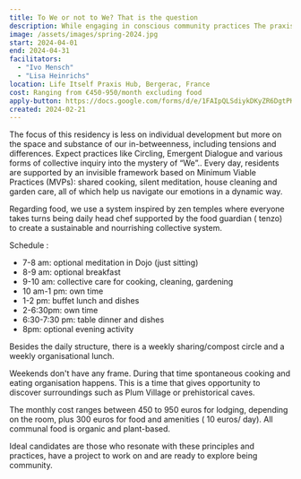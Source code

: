 ```yaml
---
title: To We or not to We? That is the question 
description: While engaging in conscious community practices The praxis context for April is an exploration into the social field, how it unfolds and shapes our shared experiences of what it means to be a part of a whole. Stays ranging from two weeks up to 2 months 
image: /assets/images/spring-2024.jpg
start: 2024-04-01
end: 2024-04-31
facilitators:
  - "Ivo Mensch"
  - "Lisa Heinrichs"
location: Life Itself Praxis Hub, Bergerac, France
cost: Ranging from €450-950/month excluding food 
apply-button: https://docs.google.com/forms/d/e/1FAIpQLSdiykDKyZR6DgtPKeYuNePy9sWc-qkIc4BVfKBRjkFWKvFp-g/viewform
created: 2024-02-21
---
```


The focus of this residency  is less on individual development but more on the space and substance of our in-betweenness, including tensions and differences. Expect practices like Circling, Emergent Dialogue and various forms of collective inquiry into the mystery of “We”.. Every day, residents are supported by an invisible framework based on Minimum Viable Practices (MVPs): shared cooking, silent meditation, house cleaning and garden care, all of which help us navigate our emotions in a dynamic way. 

Regarding food, we use a system inspired by zen temples where everyone takes turns being daily head chef supported by the food guardian ( tenzo) to create a sustainable and nourrishing collective system. 

Schedule :

- 7-8 am: optional meditation in Dojo (just sitting)
- 8-9 am: optional breakfast 
- 9-10 am: collective care for cooking, cleaning, gardening
- 10 am-1 pm: own time
- 1-2 pm: buffet lunch and dishes
- 2-6:30pm: own time
- 6:30-7:30 pm: table dinner and dishes
- 8pm: optional evening activity 

Besides the daily structure, there is  a weekly sharing/compost circle and a weekly organisational lunch.

Weekends don't have any frame. During that time spontaneous cooking and eating organisation happens. This is a time that gives opportunity to discover surroundings such as Plum Village or prehistorical caves. 

The monthly cost ranges between 450 to 950 euros for lodging, depending on the room, plus 300 euros for food and amenities ( 10 euros/ day). All communal food is organic and plant-based.

Ideal candidates are those who resonate with these principles and practices, have a project to work on and are ready to explore being community.
